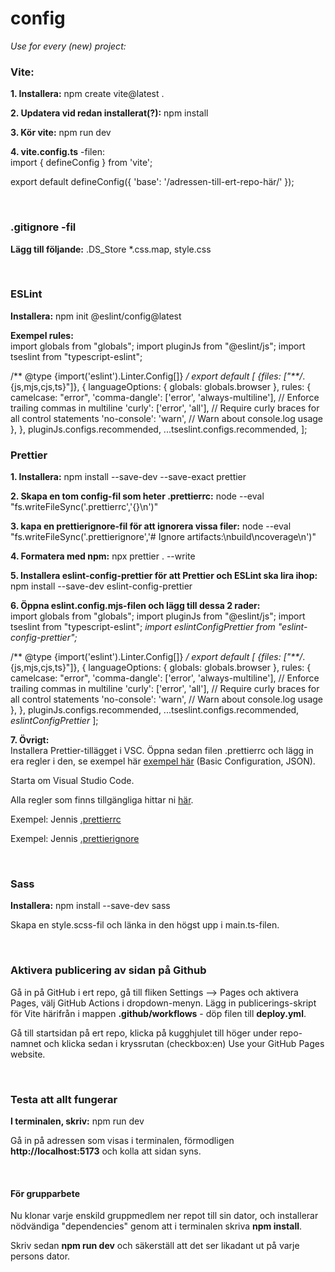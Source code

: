 # config
*Use for every (new) project:*

### Vite:
**1. Installera:** npm create vite@latest .

**2. Updatera vid redan installerat(?):** npm install

**3. Kör vite:** npm run dev

**4. vite.config.ts** -filen: <br>
import { defineConfig } from 'vite';

export default defineConfig({
  'base': '/adressen-till-ert-repo-här/'
});

<br>

### .gitignore -fil
**Lägg till följande:** .DS_Store *.css.map, style.css

<br>

### ESLint
**Installera:** npm init @eslint/config@latest

**Exempel rules:** <br>
import globals from "globals";
import pluginJs from "@eslint/js";
import tseslint from "typescript-eslint";

/** @type {import('eslint').Linter.Config[]} */
export default [
  {files: ["**/*.{js,mjs,cjs,ts}"]},
  {
    languageOptions: { globals: globals.browser },
    rules: {
      camelcase: "error",
      'comma-dangle': ['error', 'always-multiline'], // Enforce trailing commas in multiline
      'curly': ['error', 'all'], // Require curly braces for all control statements
      'no-console': 'warn', // Warn about console.log usage
    },
  },
  pluginJs.configs.recommended,
  ...tseslint.configs.recommended,
];

### Prettier
**1. Installera:** npm install --save-dev --save-exact prettier

**2. Skapa en tom config-fil som heter .prettierrc:** node --eval "fs.writeFileSync('.prettierrc','{}\n')"

**3. kapa en prettierignore-fil för att ignorera vissa filer:** node --eval "fs.writeFileSync('.prettierignore','# Ignore artifacts:\nbuild\ncoverage\n')"

**4. Formatera med npm:** npx prettier . --write

**5. Installera eslint-config-prettier för att Prettier och ESLint ska lira ihop:** npm install --save-dev eslint-config-prettier

**6. Öppna eslint.config.mjs-filen och lägg till dessa 2 rader:** <br>
import globals from "globals";
import pluginJs from "@eslint/js";
import tseslint from "typescript-eslint";
*import eslintConfigPrettier from "eslint-config-prettier";*

/** @type {import('eslint').Linter.Config[]} */
export default [
  {files: ["**/*.{js,mjs,cjs,ts}"]},
  {
    languageOptions: { globals: globals.browser },
    rules: {
      camelcase: "error",
      'comma-dangle': ['error', 'always-multiline'], // Enforce trailing commas in multiline
      'curly': ['error', 'all'], // Require curly braces for all control statements
      'no-console': 'warn', // Warn about console.log usage
    },
  },
  pluginJs.configs.recommended,
  ...tseslint.configs.recommended,
  *eslintConfigPrettier*
];

**7. Övrigt:** <br>
Installera Prettier-tillägget i VSC.
Öppna sedan filen .prettierrc och lägg in era regler i den, se exempel här [exempel här](https://prettier.io/docs/en/configuration#basic-configuration) (Basic Configuration, JSON).

Starta om Visual Studio Code.

Alla regler som finns tillgängliga hittar ni [här](https://prettier.io/docs/en/options).

Exempel: Jennis [.prettierrc](https://github.com/postmodernistx/configs/blob/main/.prettierrc.json)

Exempel: Jennis [.prettierignore](https://github.com/postmodernistx/configs/blob/main/.prettierignore)

<br>

### Sass
**Installera:** npm install --save-dev sass

Skapa en style.scss-fil och länka in den högst upp i main.ts-filen.

<br>

### Aktivera publicering av sidan på Github
Gå in på GitHub i ert repo, gå till fliken Settings --> Pages och aktivera Pages, välj GitHub Actions i dropdown-menyn. Lägg in publicerings-skript för Vite härifrån i mappen **.github/workflows** - döp filen till **deploy.yml**.

Gå till startsidan på ert repo, klicka på kugghjulet till höger under repo-namnet och klicka sedan i kryssrutan (checkbox:en) Use your GitHub Pages website.

<br>

### Testa att allt fungerar
**I terminalen, skriv:** npm run dev

Gå in på adressen som visas i terminalen, förmodligen **http://localhost:5173** och kolla att sidan syns.

<br>

#### För grupparbete
Nu klonar varje enskild gruppmedlem ner repot till sin dator, och installerar nödvändiga "dependencies" genom att i terminalen skriva **npm install**.

Skriv sedan **npm run dev** och säkerställ att det ser likadant ut på varje persons dator.

